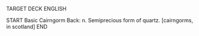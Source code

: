 TARGET DECK
ENGLISH

START
Basic
Cairngorm
Back: n. Semiprecious form of quartz. [cairngorms, in scotland]
END
